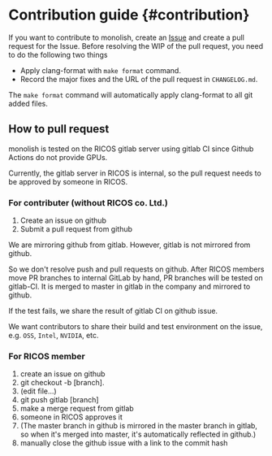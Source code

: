 # Contribution guide {#contribution}

If you want to contribute to monolish, create an [Issue](https://github.com/ricosjp/monolish/issues) and create a pull request for the Issue.
Before resolving the WIP of the pull request, you need to do the following two things

- Apply clang-format with `make format` command.
- Record the major fixes and the URL of the pull request in `CHANGELOG.md`.

The `make format` command will automatically apply clang-format to all git added files.

## How to pull request

monolish is tested on the RICOS gitlab server using gitlab CI since Github Actions do not provide GPUs.

Currently, the gitlab server in RICOS is internal, so the pull request needs to be approved by someone in RICOS.

### For contributer (without RICOS co. Ltd.)
1. Create an issue on github
2. Submit a pull request from github

We are mirroring github from gitlab.
However, gitlab is not mirrored from github.

So we don't resolve push and pull requests on github.
After RICOS members move PR branches to internal GitLab by hand, PR branches will be tested on gitlab-CI.
It is merged to master in gitlab in the company and mirrored to github.

If the test fails, we share the result of gitlab CI on github issue.

We want contributors to share their build and test environment on the issue, e.g. `OSS`, `Intel`, `NVIDIA`, etc.

### For RICOS member
1. create an issue on github
2. git checkout -b [branch].
3. (edit file...)
4. git push gitlab [branch]
5. make a merge request from gitlab
6. someone in RICOS approves it
7. (The master branch in github is mirrored in the master branch in gitlab, so when it's merged into master, it's automatically reflected in github.)
8. manually close the github issue with a link to the commit hash
